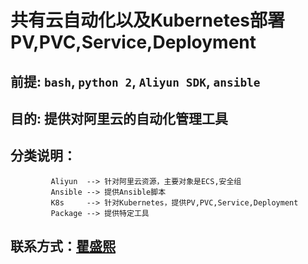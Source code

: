 # 共有云自动化以及Kubernetes部署PV,PVC,Service,Deployment
## 前提: `bash`, `python 2`, `Aliyun SDK`, `ansible`  

## 目的: 提供对阿里云的自动化管理工具 
 
## 分类说明： 

             Aliyun  --> 针对阿里云资源，主要对象是ECS,安全组
             Ansible --> 提供Ansible脚本  
             K8s     --> 针对Kubernetes，提供PV,PVC,Service,Deployment  
             Package --> 提供特定工具    

## 联系方式：[瞿盛熙](https://www.linkedin.com/in/shengxi-qu-21920564/)

